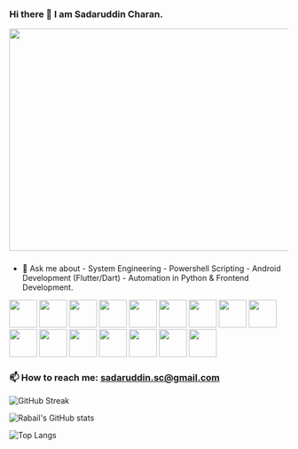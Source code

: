 ### Hi there 👋 I am Sadaruddin Charan.

<img src= "https://github.com/sadaruddin-dev/sadaruddin-dev/assets/83600722/e744a46e-9dc1-4646-8be2-0d7ad2ad9e8c.png" width="800" height="400">



### 

- 💬 Ask me about - System Engineering - Powershell Scripting - Android Development (Flutter/Dart) - Automation in Python & Frontend Development.
<img src = "https://github.com/sadaruddin-dev/sadaruddin-dev/assets/83600722/ffd856b1-439d-4c56-a1ef-6d3b2a160b59.png" width="50" height="50"> 
<img src = "https://github.com/sadaruddin-dev/sadaruddin-dev/assets/83600722/0e2202c5-82b2-4785-8cb7-a3d1e4478e59.png" width="50" height="50">
<img src = "https://github.com/sadaruddin-dev/sadaruddin-dev/assets/83600722/4ecbd37c-e75c-4ddf-b1d2-0b8808c94c5f.png" width="50" height="50">
<img src = "https://github.com/sadaruddin-dev/sadaruddin-dev/assets/83600722/f7b3ae05-1307-4d32-8fa4-39fac7977ff4.png" width="50" height="50">
<img src = "https://github.com/sadaruddin-dev/sadaruddin-dev/assets/83600722/3adae787-b2a7-487f-b1d9-47b20a4f2514.png" width="50" height="50">
<img src = "https://github.com/sadaruddin-dev/sadaruddin-dev/assets/83600722/159b5d0f-8404-4b68-a063-6e2b277e3001.png" width="50" height="50">
<img src = "https://github.com/sadaruddin-dev/sadaruddin-dev/assets/83600722/c1645a43-50ee-4234-adf8-aa35beacdb38.png" width="50" height="50">
<img src = "https://github.com/sadaruddin-dev/sadaruddin-dev/assets/83600722/95eb1398-f9a5-4606-8d7a-d0420385c205.png" width="50" height="50">
<img src = "https://github.com/sadaruddin-dev/sadaruddin-dev/assets/83600722/db56cb70-9c58-44c6-9232-6a57d3355945.png" width="50" height="50">
<img src = "https://github.com/sadaruddin-dev/sadaruddin-dev/assets/83600722/128c05ff-c06c-4669-83d3-6f6af7fd5c6a.png" width="50" height="50">
<img src = "https://github.com/sadaruddin-dev/sadaruddin-dev/assets/83600722/72d5b3fb-c97f-4b5c-a9d1-4622466c09e0.png" width="50" height="50">
<img src = "https://github.com/sadaruddin-dev/sadaruddin-dev/assets/83600722/c51466e5-1175-406b-be52-627ac06c7f11.png" width="50" height="50">
<img src = "https://github.com/sadaruddin-dev/sadaruddin-dev/assets/83600722/7e5f0e85-af40-4ccf-94fd-ee156676eef9.png" width="50" height="50">
<img src = "https://github.com/sadaruddin-dev/sadaruddin-dev/assets/83600722/eb1e9949-2b9a-4c54-bbc3-d99e183c6d9d.png" width="50" height="50">
<img src = "https://github.com/sadaruddin-dev/sadaruddin-dev/assets/83600722/b10c71d0-ccc5-4d24-a83b-99778b57ff68.png" width="50" height="50">
<img src = "https://github.com/sadaruddin-dev/sadaruddin-dev/assets/83600722/43e1ff6a-e8cd-4a4c-8955-b6ada1be7f77.png" width="50" height="50">


###                                                       📫 How to reach me: sadaruddin.sc@gmail.com


![GitHub Streak](https://streak-stats.demolab.com/?user=sadaruddin-dev)


![Rabail's GitHub stats](https://github-readme-stats.vercel.app/api?username=sadaruddin-dev)


![Top Langs](https://github-readme-stats.vercel.app/api/top-langs/?username=sadaruddin-dev&layout=compact)







<!--
**sadaruddin-dev/sadaruddin-dev** is a ✨ _special_ ✨ repository because its `README.md` (this file) appears on your GitHub profile.

Here are some ideas to get you started:

- 🔭 I’m currently working on ...
- 🌱 I’m currently learning ...
- 👯 I’m looking to collaborate on ...
- 🤔 I’m looking for help with ...

- 😄 Pronouns: ...
- ⚡ Fun fact: ...
-->
